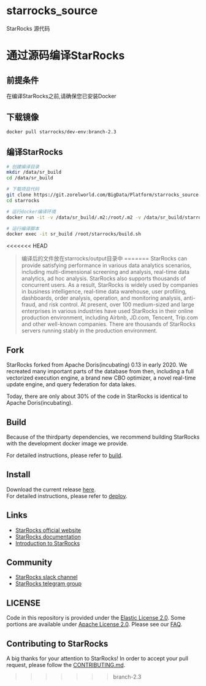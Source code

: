 # starrocks_source

StarRocks 源代码

# 通过源码编译StarRocks

## 前提条件
在编译StarRocks之前,请确保您已安装Docker

## 下载镜像
```
docker pull starrocks/dev-env:branch-2.3
```

## 编译StarRocks
``` bash
# 创建编译目录
mkdir /data/sr_build
cd /data/sr_build

# 下载项目代码
git clone https://git.zorelworld.com/BigData/Platform/starrocks_source.git starrocks
cd starrocks

# 运行docker编译环境
docker run -it -v /data/sr_build/.m2:/root/.m2 -v /data/sr_build/starrocks:/root/starrocks --name sr_build -d starrocks/dev-env:branch-2.3

# 运行编译脚本
docker exec -it sr_build /root/starrocks/build.sh
```

<<<<<<< HEAD
> 编译后的文件放在starrocks/output目录中
=======
StarRocks can provide satisfying performance in various data analytics scenarios, including multi-dimensional screening and analysis, real-time data analytics, ad hoc analysis. StarRocks also supports thousands of concurrent users. As a result, StarRocks is widely used by companies in business intelligence, real-time data warehouse, user profiling, dashboards, order analysis, operation, and monitoring analysis, anti-fraud, and risk control. At present, over 100 medium-sized and large enterprises in various industries have used StarRocks in their online production environment, including Airbnb, JD.com, Tencent, Trip.com and other well-known companies. There are thousands of StarRocks servers running stably in the production environment.

## Fork

StarRocks forked from Apache Doris(incubating) 0.13 in early 2020. We recreated many important parts of the database from then, including a full vectorized execution engine, a brand new CBO optimizer, a novel real-time update engine, and query federation for data lakes.

Today, there are only about 30% of the code in StarRocks is identical to Apache Doris(incubating).

## Build

Because of the thirdparty dependencies, we recommend building StarRocks with the development docker image we provide.

For detailed instructions, please refer to [build](https://github.com/StarRocks/docs/blob/main/administration/Build_in_docker.md).

## Install

Download the current release [here](https://www.starrocks.io/download/community).  
For detailed instructions, please refer to [deploy](https://github.com/StarRocks/docs/blob/master/quick_start/Deploy.md).

## Links

* [StarRocks official website](https://www.starrocks.com)
* [StarRocks documentation](https://docs.starrocks.com)
* [Introduction to StarRocks](https://starrocks.medium.com/introduction-to-starrocks-7bda3474e0e7?source=friends_link&sk=1288c0abc7cde1ac3a38f8e4d865b178)

## Community
* [StarRocks slack channel](https://join.slack.com/t/starrocks/shared_invite/zt-z5zxqr0k-U5lrTVlgypRIV8RbnCIAzg)
* [StarRocks telegram group](https://t.me/joinchat/73R83y0JOnJkMTll)

## LICENSE

Code in this repository is provided under the [Elastic License 2.0](https://www.elastic.co/cn/licensing/elastic-license). Some portions are available under [Apache License 2.0](https://www.apache.org/licenses/LICENSE-2.0). Please see our [FAQ](https://www.starrocks.com/en-US/product/license-FAQ).

## Contributing to StarRocks

A big thanks for your attention to StarRocks! 
In order to accept your pull request, please follow the [CONTRIBUTING.md](CONTRIBUTING.md).
>>>>>>> branch-2.3
